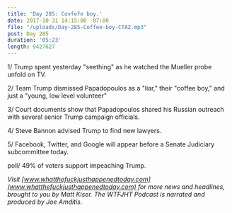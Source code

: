 ```yaml
---
title: 'Day 285: Covfefe boy.'
date: 2017-10-31 14:15:00 -07:00
file: "/uploads/Day-285-Coffee-boy-CTA2.mp3"
post: Day 285
duration: '05:23'
length: 9427627
---
```


1/ Trump spent yesterday "seething" as he watched the Mueller probe unfold on TV.

2/ Team Trump dismissed Papadopoulos as a "liar," their "coffee boy," and just a "young, low level volunteer"

3/ Court documents show that Papadopoulos shared his Russian outreach with several senior Trump campaign officials.

4/ Steve Bannon advised Trump to find new lawyers.

5/ Facebook, Twitter, and Google will appear before a Senate Judiciary subcommittee today.

poll/ 49% of voters support impeaching Trump.

*Visit [www.whatthefuckjusthappenedtoday.com](www.whatthefuckjusthappenedtoday.com) for more news and headlines, brought to you by Matt Kiser. The WTFJHT Podcast is narrated and produced by Joe Amditis.*